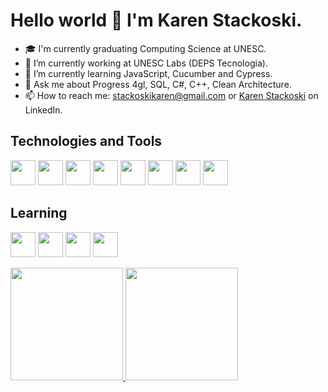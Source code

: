 # Hello world 👋 I'm Karen Stackoski.

- 🎓 I'm currently graduating Computing Science at UNESC.
- 🔭 I’m currently working at UNESC Labs (DEPS Tecnologia).
- 🌱 I’m currently learning JavaScript, Cucumber and Cypress.
- 💬 Ask me about Progress 4gl, SQL, C#, C++, Clean Architecture.
- 📫 How to reach me: stackoskikaren@gmail.com or [Karen Stackoski](https://www.linkedin.com/in/karen-stackoski-a91634258/) on LinkedIn.

## Technologies and Tools
<img loading="lazy" src="https://cdn.jsdelivr.net/gh/devicons/devicon@latest/icons/csharp/csharp-original.svg" width="40" height="40"/>  <img loading="lazy" src="https://cdn.jsdelivr.net/gh/devicons/devicon@latest/icons/cplusplus/cplusplus-original.svg" width="40" height="40"/>  <img loading="lazy" src="https://cdn.jsdelivr.net/gh/devicons/devicon@latest/icons/html5/html5-original.svg" width="40" height="40"/>  <img loading="lazy" src="https://cdn.jsdelivr.net/gh/devicons/devicon@latest/icons/css3/css3-original.svg" width="40" height="40"/>  <img loading="lazy" src="https://cdn.jsdelivr.net/gh/devicons/devicon@latest/icons/javascript/javascript-original.svg" width="40" height="40"/>  <img loading="lazy" src="https://cdn.jsdelivr.net/gh/devicons/devicon@latest/icons/git/git-original.svg" width="40" height="40"/>  <img loading="lazy" src="https://cdn.jsdelivr.net/gh/devicons/devicon@latest/icons/mariadb/mariadb-original.svg" width="40" height="40"/>  <img loading="lazy" src="https://cdn.jsdelivr.net/gh/devicons/devicon@latest/icons/postgresql/postgresql-original.svg" width="40" height="40"/>

## Learning
<img src="https://cdn.jsdelivr.net/gh/devicons/devicon@latest/icons/java/java-original.svg" width="40" height="40"/>  <img src="https://cdn.jsdelivr.net/gh/devicons/devicon@latest/icons/mysql/mysql-original.svg" width="40" height="40"/>  <img loading="lazy" src="https://cdn.jsdelivr.net/gh/devicons/devicon@latest/icons/cypressio/cypressio-original.svg" width="40" height="40"/>  <img loading="lazy" src="https://cdn.jsdelivr.net/gh/devicons/devicon@latest/icons/cucumber/cucumber-plain.svg" width="40" height="40"/>  

<div>
<a href="https://github.com/KarenStackoski">
<img loading="lazy" height="180em" src="https://github-readme-stats.vercel.app/api/top-langs/?username=KarenStackoski&layout=compact&langs_count=7&theme=dracula"/>
<img loading="lazy" height="180em" src="https://github-readme-stats.vercel.app/api?username=KarenStackoski&show_icons=true&theme=dracula&include_all_commits=true&count_private=true"/>
</div>
